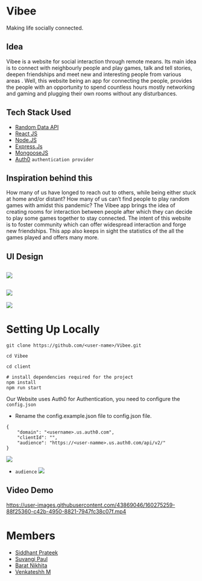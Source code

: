 # Vibee

Making life socially connected.

## Idea

Vibee is a website for social interaction through remote means. Its main idea is to connect with neighbourly people and play games, talk and tell stories, deepen friendships and meet new and interesting people from various areas . Well, this website being an app for connecting the people, provides the people with an opportunity to spend countless hours mostly networking and gaming and plugging their own rooms without any disturbances.

## Tech Stack Used

 - [Random Data API](https://random-data-api.com/documentation)
 - [React JS](https://reactjs.org/)
 - [Node.JS](https://nodejs.org/en/)
 - [Express.Js](https://expressjs.com/)
 - [MongooseJS](https://mongoosejs.com/)
 - [Auth0](https://auth0.com/) `authentication provider`

## Inspiration behind this

How many of us have longed to reach out to others, while being either stuck at home and/or distant? How many of us can’t find people to play random games with amidst this pandemic? The Vibee app brings the idea of creating rooms for interaction between people after which they can decide to play some games together to stay connected. The intent of this website is to foster community which can offer widespread interaction and forge new friendships. This app also keeps in sight the statistics of the all the games played and offers many more.


## UI Design

![](https://i.imgur.com/igCUg8r.jpg)
---
![](https://i.imgur.com/s8SdTpG.png)
---
![](https://i.imgur.com/gScLpyT.jpg)

# Setting Up Locally

```
git clone https://github.com/<user-name>/Vibee.git

cd Vibee

cd client

# install dependencies required for the project
npm install
npm run start

```

Our Website uses Auth0 for Authentication, you need to configure the `config.json`
- Rename the config.example.json file to config.json file.
```
{
    "domain": "<username>.us.auth0.com",
    "clientId": "",
    "audience": "https://<user-namme>.us.auth0.com/api/v2/"
}
```

![](https://cdn2.auth0.com/docs/1.12869.0/media/articles/dashboard/client_settings.png)

- `audience`
![](https://i.imgur.com/dE79hGC.png)
## Video Demo



https://user-images.githubusercontent.com/43869046/160275259-88f25360-c42b-4950-8821-7947fc38c07f.mp4


# Members 

- [Siddhant Prateek](https://github.com/siddhantprateek)
- [Suvangi Paul](https://github.com/suvangipaul)
- [Barat Nikhita](https://github.com/NikhitaBarat)
- [Venkateshh M](https://github.com/VenkateshhM)
